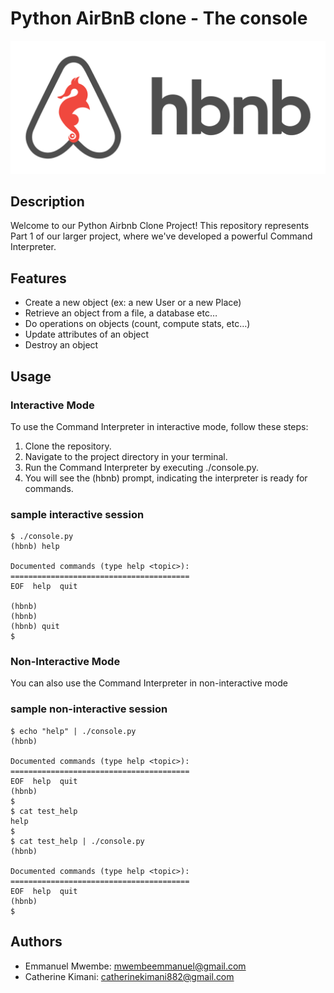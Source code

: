 # Python AirBnB clone - The console

![catherine](/AirBnB_logo/bnb.png)

## Description

<p>Welcome to our Python Airbnb Clone Project! This repository represents Part 1 of our larger project, where we've developed a powerful Command Interpreter.</p>

## Features
- Create a new object (ex: a new User or a new Place)
- Retrieve an object from a file, a database etc…
- Do operations on objects (count, compute stats, etc…)
- Update attributes of an object
- Destroy an object

## Usage
### Interactive Mode

<p> To use the Command Interpreter in interactive mode, follow these steps: </p>

1. Clone the repository.
2. Navigate to the project directory in your terminal.
3. Run the Command Interpreter by executing ./console.py.
4. You will see the (hbnb) prompt, indicating the interpreter is ready for commands.

### sample interactive session

```
$ ./console.py
(hbnb) help

Documented commands (type help <topic>):
========================================
EOF  help  quit

(hbnb) 
(hbnb) 
(hbnb) quit
$
```

### Non-Interactive Mode
<p> You can also use the Command Interpreter in non-interactive mode </p>

### sample non-interactive session

```
$ echo "help" | ./console.py
(hbnb)

Documented commands (type help <topic>):
========================================
EOF  help  quit
(hbnb) 
$
$ cat test_help
help
$
$ cat test_help | ./console.py
(hbnb)

Documented commands (type help <topic>):
========================================
EOF  help  quit
(hbnb) 
$
```

## Authors

- Emmanuel Mwembe: [mwembeemmanuel@gmail.com](mailto:mwembeemmanuel@gmail.com)
- Catherine Kimani: [catherinekimani882@gmail.com](mailto:catherinekimani882@gmail.com)
